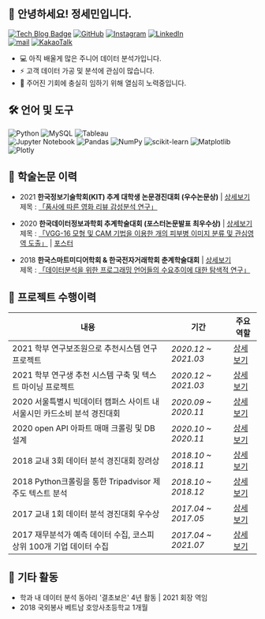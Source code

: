 ## 👋 안녕하세요! 정세민입니다.

[![Tech Blog Badge](https://img.shields.io/badge/Blog-CC0000?style=flat-square&logo=blogger&logoColor=white&link=https://seminj.tistory.com/)](https://seminj.tistory.com/)
[![GitHub](https://img.shields.io/badge/github-%23121011.svg?style=flat-square&logo=Github&logoColor=white&link=https://seminj.github.com)](https://seminj.github.io)
[![Instagram](https://img.shields.io/badge/Instagram-%23E4405F.svg?style=flat-square&logo=Instagram&logoColor=white&link=https://www.instagram.com/se_m.ni/)](https://www.instagram.com/se_m.ni/)
[![LinkedIn](https://img.shields.io/badge/linkedin-%230077B5.svg?style=flat-square&logo=linkedin&logoColor=white)](https://www.linkedin.com/in/%EC%84%B8%EB%AF%BC-%EC%A0%95-959476233)<br>
[![mail](https://img.shields.io/badge/Mail-%23009639.svg?style=flat-square&logo=nginx&logoColor=white&link=semin_jung@naver.com)](semin_jung@naver.com)
[![KakaoTalk](https://img.shields.io/badge/kakaotalk-ffcd00.svg?style=flat-square&logo=kakaotalk&logoColor=000000&link=http://open.kakao.com/o/sTKJeMCe)](http://open.kakao.com/o/sTKJeMCe)

* 💻 아직 배울게 많은 주니어 데이터 분석가입니다.
* ⚡ 고객 데이터 가공 및 분석에 관심이 많습니다. 
* 🌈 주어진 기회에 충실히 임하기 위해 열심히 노력중입니다.

## 🛠 언어 및 도구

![Python](https://img.shields.io/badge/python-darkblue?style=flat-square&logo=python&logoColor=white)
![MySQL](https://img.shields.io/badge/mysql-003545.svg?style=flat-square&logo=mysql&logoColor=white)
![Tableau](https://img.shields.io/badge/Tableau-%235C2D91.svg?style=flat-square&logo=Tableau&logoColor=white)<br>
![Jupyter Notebook](https://img.shields.io/badge/jupyter-%23FA0F00.svg?style=flat-square&logo=jupyter&logoColor=white)
![Pandas](https://img.shields.io/badge/pandas-%23150458.svg?style=flat-square&logo=pandas&logoColor=white)
![NumPy](https://img.shields.io/badge/numpy-%23013243.svg?style=flat-square&logo=numpy&logoColor=white)
![scikit-learn](https://img.shields.io/badge/scikit--learn-%23F7931E.svg?style=flat-square&logo=scikit-learn&logoColor=white)
![Matplotlib](https://img.shields.io/badge/Matplotlib-%2357A143.svg?style=flat-square&logo=plotly&logoColor=white)
![Plotly](https://img.shields.io/badge/Plotly-%233F4F75.svg?style=flat-square&logo=plotly&logoColor=white)


## 📃 학술논문 이력

- 2021 **한국정보기술학회(KIT) 추계 대학생 논문경진대회 (우수논문상)** | [상세보기](https://github.com/seminj/A-Study-on-the-Effect-of-the-Part-of-Speech-on-Movie-Review-Sentiment-Classification-Performance/blob/main/README.md) <br>
제목 : [「품사에 따른 영화 리뷰 감성분석 연구」](https://seminj.github.io/files/2021_paper.pdf) <br>

- 2020 **한국데이터정보과학회 추계학술대회 (포스터논문발표 최우수상)** | [상세보기]() <br>
  제목 : [「VGG-16 모형 및 CAM 기법을 이용한 개의 피부병 이미지 분류 및 관심영역 도출」](https://seminj.github.io/files/2020_paper.pdf) | [포스터](https://seminj.github.io/files/2020_poster.pdf)
  
- 2018 **한국스마트미디어학회 & 한국전자거래학회 춘계학술대회** | [상세보기]() <br>
  제목 : [「데이터분석을 위한 프로그래밍 언어들의 수요추이에 대한 탐색적 연구」](https://seminj.github.io/files/2018_paper.pdf)

## 💼 프로젝트 수행이력

|내용|기간|주요 역할|
|---|---|---|
2021 학부 연구보조원으로 추천시스템 연구 프로젝트 | *2020.12 ~ 2021.03* | [상세보기]() |  <br>
2021 학부 연구생 추천 시스템 구축 및 텍스트 마이닝 프로젝트 | *2020.12 ~ 2021.03* | [상세보기]() | <br>
2020 서울특별시 빅데이터 캠퍼스 사이트 내 서울시민 카드소비 분석 경진대회 | *2020.09 ~ 2020.11* | [상세보기]() | 
2020 open API 아파트 매매 크롤링 및 DB 설계 | *2020.10 ~ 2020.11* | [상세보기]() <br>
2018 교내 3회 데이터 분석 경진대회 장려상 | *2018.10 ~ 2018.11* | [상세보기]() | <br>
2018 Python크롤링을 통한 Tripadvisor 제주도 텍스트 분석 | *2018.10 ~ 2018.12* | [상세보기]() <br>
2017 교내 1회 데이터 분석 경진대회 우수상 | *2017.04 ~ 2017.05* | [상세보기]() <br>
2017 재무분석가 예측 데이터 수집, 코스피 상위 100개 기업 데이터 수집 | *2017.04 ~ 2021.07* | [상세보기]() <br>


## 📌 기타 활동

- 학과 내 데이터 분석 동아리 '결초보은' 4년 활동 | 2021 회장 역임
- 2018 국외봉사 베트남 호앙사초등학교 1개월

## 


<!--
- python : 기본적인 문제해결을 위한 python 스킬 보유. Pandas, Numpy를 이용한 전처리, Seaborn, Matplotlib을 이용한 시각화 가능.
- MySQL : 
- Tableau : 효과적인 데이터 시각화를 위한 대시보드 제작 가능

  <details><summary>[상세보기]</summary>
  <div markdown="1">
  

  </details>
-->



